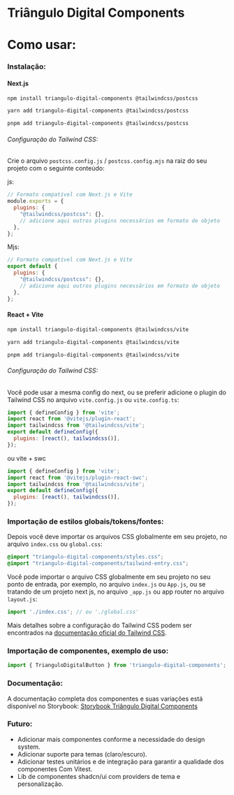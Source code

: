 # Triângulo Digital Components

# Como usar:

### Instalação:

#### Next.js

```bash
npm install triangulo-digital-components @tailwindcss/postcss
```
```bash
yarn add triangulo-digital-components @tailwindcss/postcss
```
```bash
pnpm add triangulo-digital-components @tailwindcss/postcss
```


###### Configuração do Tailwind CSS:

Crie o arquivo `postcss.config.js` / `postcss.config.mjs` na raiz do seu projeto com o seguinte conteúdo:

js:
```javascript
// Formato compatível com Next.js e Vite
module.exports = {
  plugins: {
    "@tailwindcss/postcss": {},
    // adicione aqui outros plugins necessários em formato de objeto
  },
};
```
Mjs:
```javascript
// Formato compatível com Next.js e Vite
export default {
  plugins: {
    "@tailwindcss/postcss": {},
    // adicione aqui outros plugins necessários em formato de objeto
  },
};
```
#### React + Vite

```bash
npm install triangulo-digital-components @tailwindcss/vite
```
```bash
yarn add triangulo-digital-components @tailwindcss/vite
```
```bash
pnpm add triangulo-digital-components @tailwindcss/vite
```

###### Configuração do Tailwind CSS:

Você pode usar a mesma config do next, ou se preferir adicione o plugin do Tailwind CSS no arquivo `vite.config.js` ou `vite.config.ts`:
```javascript
import { defineConfig } from 'vite';
import react from '@vitejs/plugin-react';
import tailwindcss from '@tailwindcss/vite';
export default defineConfig({
  plugins: [react(), tailwindcss()],
});
```
ou vite + swc
```javascript
import { defineConfig } from 'vite';
import react from '@vitejs/plugin-react-swc';
import tailwindcss from '@tailwindcss/vite';
export default defineConfig({
  plugins: [react(), tailwindcss()],
});
```

### Importação de estilos globais/tokens/fontes:
Depois você deve importar os arquivos CSS globalmente em seu projeto, no arquivo `index.css` ou `global.css`:
```css
@import "triangulo-digital-components/styles.css";
@import "triangulo-digital-components/tailwind-entry.css";
```

Você pode importar o arquivo CSS globalmente em seu projeto no seu ponto de entrada, por exemplo, no arquivo `index.js` ou `App.js`, ou se tratando de um projeto next js, no arquivo `_app.js` ou app router no arquivo `layout.js`:
```javascript
import './index.css'; // ou './global.css'
```

Mais detalhes sobre a configuração do Tailwind CSS podem ser encontrados na [documentação oficial do Tailwind CSS](https://tailwindcss.com/docs/installation).

### Importação de componentes, exemplo de uso:
```javascript
import { TrianguloDigitalButton } from 'triangulo-digital-components';
```

### Documentação:
A documentação completa dos componentes e suas variações está disponível no Storybook: [Storybook Triângulo Digital Components](https://triangulo-digital-components.vercel.app/)


### Futuro:
- Adicionar mais componentes conforme a necessidade do design system.
- Adicionar suporte para temas (claro/escuro).
- Adicionar testes unitários e de integração para garantir a qualidade dos componentes Com Vitest.
- Lib de componentes shadcn/ui com providers de tema e personalização.
